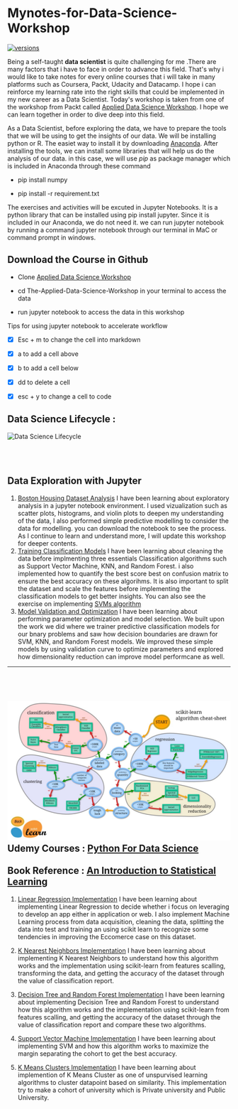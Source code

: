 # Mynotes-for-Data-Science-Workshop
[![versions](https://img.shields.io/pypi/pyversions/pybadges.svg)](https://www.python.org/downloads/)

Being a self-taught **data scientist** is quite challenging for me .There are many factors that i have to face in order to advance this field. That's why i would like to take notes for every online courses that i will take in many platforms such as Coursera, Packt, Udacity and Datacamp. I hope i can reinforce my learning rate into the right skills that could be implemented in my new career as a Data Scientist. Today's workshop is taken from one of the workshop from Packt called [Applied Data Science Workshop](https://courses.packtpub.com/collections?page=3). I hope we can learn together in order to dive deep into this field. 

 As a Data Scientist, before exploring the data, we have to prepare the tools that we will be using to get the insights of our data. We will be installing python or R. The easiet way to install it by downloading [Anaconda](https://www.anaconda.com/). After installing the tools, we can install some libraries that will help us do the analysis of our data. in this case, we will use *pip* as package manager which is included in Anaconda through these command
- pip install numpy
+ pip install -r requirement.txt

The exercises and activities will be excuted in Jupyter Notebooks. It is a python library that can be installed using pip install jupyter. Since it is included in our Anaconda, we do not need it. we can run jupyter notebook by running a command jupyter notebook through our terminal in MaC or command prompt in windows. 

## Download the Course in Github
- Clone [Applied Data Science Workshop](https://github.com/PacktWorkshops/The-Applied-Data-Science-Workshop)
+ cd The-Applied-Data-Science-Workshop in your terminal to access the data
- run jupyter notebook to access the data in this workshop

Tips for using jupyter notebook to accelerate workflow 
* [x] Esc + m to change the cell into markdown
* [x] a to add a cell above
* [x] b to add a cell below
* [x] dd to delete a cell
* [x] esc + y to change a cell to code


## Data Science Lifecycle :
![Data Science Lifecycle](https://github.com/naiborhujosua/Notes-for-Data-Science-Workshop/blob/master/data%20science%20process.jpg)

<br><br>
Data Exploration with Jupyter
---
1. [Boston Housing Dataset Analysis](https://github.com/naiborhujosua/MyNotes-for-Data-Science-Workshop/blob/master/Boston%20Housing%20Dataset.ipynb) I have been  learning about exploratory analysis in a jupyter notebook environment. I used vizualization such as scatter plots, histograms, and violin plots to deepen my understanding of the data, I also performed simple predictive modelling to consider the data for modelling. you can download the notebook to see the process. As I continue to learn and understand more, I will update this workshop for deeper contents.
2. [Training Classification Models](https://github.com/naiborhujosua/MyNotes-for-Data-Science-Workshop/blob/master/Training%20Model%20Classifiers.ipynb) I have been  learning about cleaning the data before implmenting three essentials Classification algorithms such as Support Vector Machine, KNN, and Random Forest. i also implemented how to quantify the best score best on confusion matrix to ensure the best accuracy on these algorihms. It is also important to split the dataset and scale the features before implementing the classification models to get better insights. You can also see the exercise on implementing [SVMs algorithm](https://github.com/naiborhujosua/MyNotes-for-Data-Science-Workshop/blob/master/Implementing%20SVM%20algorithms.ipynb) 
2. [Model Validation and Optimization](https://github.com/naiborhujosua/MyNotes-for-Data-Science-Workshop/blob/master/Model%20Validation%20and%20Optimization.ipynb) I have been  learning about performing parameter optimization and model selection. We built upon the work we did where we trainer predictive classification models for our bnary problems and saw how decision boundaries are drawn for SVM, KNN, and Random Forest models. We improved these simple models by using validation curve to optimize parameters and explored how dimensionality reduction can improve model performcane as well. 
---
<br><br>

![Choose the right Estimators](https://github.com/naiborhujosua/MyNotes-for-Data-Science-Workshop/blob/master/19578115-6C32-40A2-B01D-3D214873B801_1_105_c.jpeg)
Udemy Courses : [Python For Data Science](https://www.udemy.com/course/python-for-data-science-and-machine-learning-bootcamp/)
<br><br>
Book Reference : [An Introduction to Statistical Learning](https://github.com/naiborhujosua/MyNotes-for-Data-Science-Workshop/blob/master/ISLR%20Seventh%20Printing.pdf)
---

1. [Linear Regression Implementation](https://github.com/naiborhujosua/MyNotes-for-Data-Science-Workshop/blob/master/02-Linear%20Regression%20Project.ipynb) I have been  learning about implementing Linear Regression to decide whether i focus on leveraging to develop an app either in application or web. I also implement Machine Learning process from data acquisition, cleaning the data, splitting the data into test and training an using scikit learn to recognize some tendencies in improving the Eccomerce case on this dataset. 
2. [K Nearest Neighbors Implementation](https://github.com/naiborhujosua/MyNotes-for-Data-Science-Workshop/blob/master/02-K%20Nearest%20Neighbors%20Project.ipynb) I have been learning about implementing K Nearest Neighbors to understand how this algorithm works and the implementation using scikit-learn from features scalling, transforming the data, and  getting the accuracy of the dataset through the value of classification report.

2. [Decision Tree and Random Forest Implementation](https://github.com/naiborhujosua/MyNotes-for-Data-Science-Workshop/blob/master/02-Decision%20Trees%20and%20Random%20Forest%20Project.ipynb) I have been learning about implementing Decision Tree and Random Forest to understand how this algorithm works and the implementation using scikit-learn from features scalling, and  getting the accuracy of the dataset through the value of classification report and compare these two algorithms.

3. [Support Vector Machine Implementation](https://github.com/naiborhujosua/MyNotes-for-Data-Science-Workshop/blob/master/02-Support%20Vector%20Machines%20Project.ipynb) I have been learning about implementing SVM and how this algorithm works to maximize the margin separating the cohort to get the best accuracy. 
4. [K Means Clusters Implementation](https://github.com/naiborhujosua/MyNotes-for-Data-Science-Workshop/blob/master/02-K%20Means%20Clustering%20Project.ipynb) I have been learning about implemention of K Means Cluster as one of unspurvised learning algorithms to cluster datapoint based on similarity. This implementation try to make a cohort of university which is Private university and Public University. 








